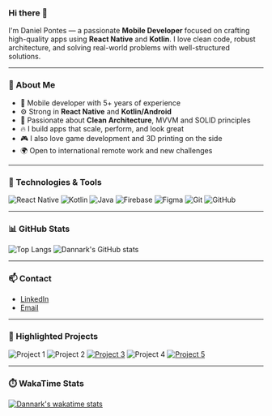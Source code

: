 ### Hi there 👋

I'm Daniel Pontes — a passionate **Mobile Developer** focused on crafting high-quality apps using **React Native** and **Kotlin**. I love clean code, robust architecture, and solving real-world problems with well-structured solutions.

---

### 🚀 About Me

- 📱 Mobile developer with 5+ years of experience
- ⚙️ Strong in **React Native** and **Kotlin/Android**
- 🧼 Passionate about **Clean Architecture**, MVVM and SOLID principles
- 🔥 I build apps that scale, perform, and look great
- 🎮 I also love game development and 3D printing on the side
- 🌍 Open to international remote work and new challenges

---

### 🔧 Technologies & Tools

![React Native](https://img.shields.io/badge/-React%20Native-61DAFB?style=flat&logo=react)
![Kotlin](https://img.shields.io/badge/-Kotlin-7F52FF?style=flat&logo=kotlin)
![Java](https://img.shields.io/badge/-Java-007396?style=flat&logo=java)
![Firebase](https://img.shields.io/badge/-Firebase-FFCA28?style=flat&logo=firebase)
![Figma](https://img.shields.io/badge/-Figma-F24E1E?style=flat&logo=figma)
![Git](https://img.shields.io/badge/-Git-F05032?style=flat&logo=git)
![GitHub](https://img.shields.io/badge/-GitHub-181717?style=flat&logo=github)

---

### 📊 GitHub Stats

![Top Langs](https://github-readme-stats.vercel.app/api/top-langs/?username=Dannark&layout=compact&hide=html,css,jupyter%20notebook)
![Dannark's GitHub stats](https://github-readme-stats.vercel.app/api?username=Dannark&theme=dracula&show_icons=true&hide=prs,issues)

---

### 📫 Contact

- [LinkedIn](https://www.linkedin.com/in/dqpontes/)
- [Email](mailto:dqpontes@gmail.com)

---

### 🧠 Highlighted Projects

![Project 1](https://user-images.githubusercontent.com/7622553/89722276-15254880-d9be-11ea-93a5-706ac7cac2dd.gif)
![Project 2](https://user-images.githubusercontent.com/7622553/89722532-f1afcd00-d9c0-11ea-8c39-1939cde91e74.png)
[![Project 3](https://user-images.githubusercontent.com/7622553/90345689-3c50cb00-dff9-11ea-839f-d86b66506b51.gif)](https://github.com/Dannark/bwo)
![Project 4](https://i.ibb.co/3M6d1CH/ezgif-com-gif-maker.gif)
[![Project 5](https://user-images.githubusercontent.com/7622553/107125415-a8193f80-6888-11eb-92e1-9b5cb4646fb5.png)](https://github.com/Dannark/iot-watchface-kotlin-and-arduino)

---

### ⏱️ WakaTime Stats

[![Dannark's wakatime stats](https://github-readme-stats.vercel.app/api/wakatime?username=Dannark)](https://github.com/Dannark/github-readme-stats)
